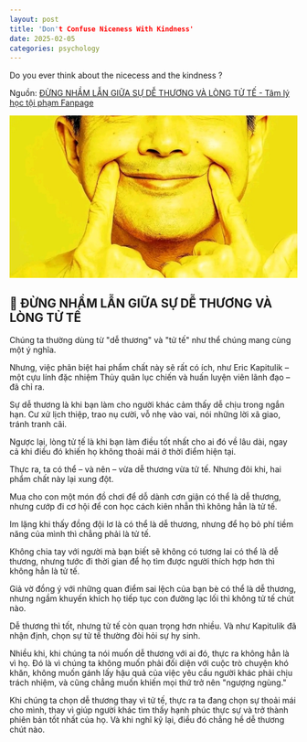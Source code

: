 ```yaml
---
layout: post
title: 'Don't Confuse Niceness With Kindness'
date: 2025-02-05
categories: psychology
---
```


Do you ever think about the nicecess and the kindness ?

Nguồn: [ĐỪNG NHẦM LẪN GIỮA SỰ DỄ THƯƠNG VÀ LÒNG TỬ TẾ - Tâm lý học tội phạm Fanpage](https://www.facebook.com/share/p/1HSZ6Ppgwm/)

![Ảnh](/images/The-School-Of-Life/476370212_603645965633798_4698395345766222567_n.jpg)

## 🌸 ĐỪNG NHẦM LẪN GIỮA SỰ DỄ THƯƠNG VÀ LÒNG TỬ TẾ

Chúng ta thường dùng từ "dễ thương" và "tử tế" như thể chúng mang cùng một ý nghĩa.

Nhưng, việc phân biệt hai phẩm chất này sẽ rất có ích, như Eric Kapitulik – một cựu lính đặc nhiệm Thủy quân lục chiến và huấn luyện viên lãnh đạo – đã chỉ ra.

Sự dễ thương là khi bạn làm cho người khác cảm thấy dễ chịu trong ngắn hạn. Cư xử lịch thiệp, trao nụ cười, vỗ nhẹ vào vai, nói những lời xã giao, tránh tranh cãi.

Ngược lại, lòng tử tế là khi bạn làm điều tốt nhất cho ai đó về lâu dài, ngay cả khi điều đó khiến họ không thoải mái ở thời điểm hiện tại.

Thực ra, ta có thể – và nên – vừa dễ thương vừa tử tế. Nhưng đôi khi, hai phẩm chất này lại xung đột.

Mua cho con một món đồ chơi để dỗ dành cơn giận có thể là dễ thương, nhưng cướp đi cơ hội để con học cách kiên nhẫn thì không hẳn là tử tế.

Im lặng khi thấy đồng đội lơ là có thể là dễ thương, nhưng để họ bỏ phí tiềm năng của mình thì chẳng phải là tử tế.

Không chia tay với người mà bạn biết sẽ không có tương lai có thể là dễ thương, nhưng tước đi thời gian để họ tìm được người thích hợp hơn thì không hẳn là tử tế.

Giả vờ đồng ý với những quan điểm sai lệch của bạn bè có thể là dễ thương, nhưng ngầm khuyến khích họ tiếp tục con đường lạc lối thì không tử tế chút nào.

Dễ thương thì tốt, nhưng tử tế còn quan trọng hơn nhiều. Và như Kapitulik đã nhận định, chọn sự tử tế thường đòi hỏi sự hy sinh.

Nhiều khi, khi chúng ta nói muốn dễ thương với ai đó, thực ra không hẳn là vì họ. Đó là vì chúng ta không muốn phải đối diện với cuộc trò chuyện khó khăn, không muốn gánh lấy hậu quả của việc yêu cầu người khác phải chịu trách nhiệm, và cũng chẳng muốn khiến mọi thứ trở nên "ngượng ngùng."

Khi chúng ta chọn dễ thương thay vì tử tế, thực ra ta đang chọn sự thoải mái cho mình, thay vì giúp người khác tìm thấy hạnh phúc thực sự và trở thành phiên bản tốt nhất của họ. Và khi nghĩ kỹ lại, điều đó chẳng hề dễ thương chút nào.